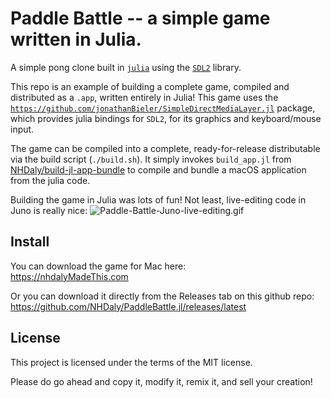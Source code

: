 # Paddle Battle -- a simple game written in Julia.

A simple pong clone built in [`julia`](https://github.com/JuliaLang/julia) using
the [`SDL2`](https://www.libsdl.org/) library.

This repo is an example of building a complete game, compiled and distributed as
a `.app`, written entirely in Julia! This game uses the
[`https://github.com/jonathanBieler/SimpleDirectMediaLayer.jl`](https://github.com/jonathanBieler/SimpleDirectMediaLayer.jl)
package, which provides julia bindings for `SDL2`, for its graphics and keyboard/mouse input.

The game can be compiled into a complete, ready-for-release distributable via
the build script (`./build.sh`). It simply invokes `build_app.jl` from
[NHDaly/build-jl-app-bundle](https://github.com/NHDaly/build-jl-app-bundle) to
compile and bundle a macOS application from the julia code.

Building the game in Julia was lots of fun! Not least, live-editing code in Juno is
really nice:
![Paddle-Battle-Juno-live-editing.gif](https://raw.githubusercontent.com/NHDaly/nhdalyMadeThis.website/master/assets/images/Paddle-Battle-Juno-live-editing.gif)

## Install

You can download the game for Mac here:
<br>https://nhdalyMadeThis.com

Or you can download it directly from the Releases tab on this github repo:
<br>https://github.com/NHDaly/PaddleBattle.jl/releases/latest

## License
This project is licensed under the terms of the MIT license.

Please do go ahead and copy it, modify it, remix it, and sell your creation!
